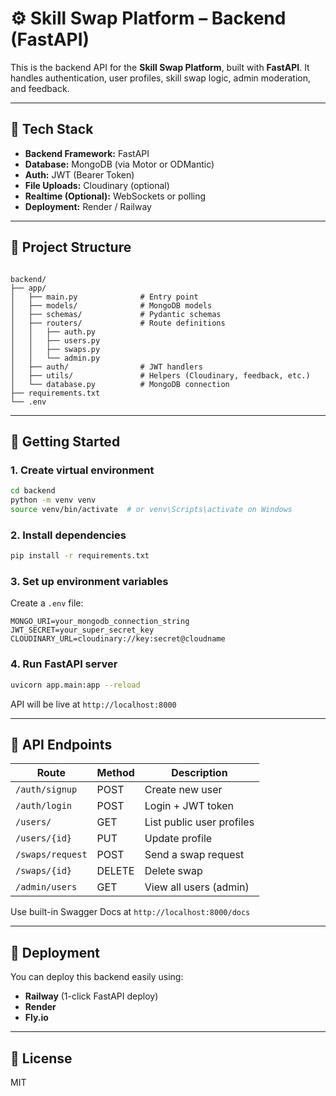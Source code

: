 # ⚙️ Skill Swap Platform – Backend (FastAPI)

This is the backend API for the **Skill Swap Platform**, built with **FastAPI**. It handles authentication, user profiles, skill swap logic, admin moderation, and feedback.

---

## 🚀 Tech Stack

- **Backend Framework:** FastAPI
- **Database:** MongoDB (via Motor or ODMantic)
- **Auth:** JWT (Bearer Token)
- **File Uploads:** Cloudinary (optional)
- **Realtime (Optional):** WebSockets or polling
- **Deployment:** Render / Railway

---

## 📂 Project Structure

````

backend/
├── app/
│   ├── main.py              # Entry point
│   ├── models/              # MongoDB models
│   ├── schemas/             # Pydantic schemas
│   ├── routers/             # Route definitions
│   │   ├── auth.py
│   │   ├── users.py
│   │   ├── swaps.py
│   │   └── admin.py
│   ├── auth/                # JWT handlers
│   ├── utils/               # Helpers (Cloudinary, feedback, etc.)
│   └── database.py          # MongoDB connection
├── requirements.txt
└── .env

````

---

## 🔧 Getting Started

### 1. Create virtual environment
```bash
cd backend
python -m venv venv
source venv/bin/activate  # or venv\Scripts\activate on Windows
````

### 2. Install dependencies

```bash
pip install -r requirements.txt
```

### 3. Set up environment variables

Create a `.env` file:

```env
MONGO_URI=your_mongodb_connection_string
JWT_SECRET=your_super_secret_key
CLOUDINARY_URL=cloudinary://key:secret@cloudname
```

### 4. Run FastAPI server

```bash
uvicorn app.main:app --reload
```

API will be live at `http://localhost:8000`

---

## 📌 API Endpoints

| Route            | Method | Description               |
| ---------------- | ------ | ------------------------- |
| `/auth/signup`   | POST   | Create new user           |
| `/auth/login`    | POST   | Login + JWT token         |
| `/users/`        | GET    | List public user profiles |
| `/users/{id}`    | PUT    | Update profile            |
| `/swaps/request` | POST   | Send a swap request       |
| `/swaps/{id}`    | DELETE | Delete swap               |
| `/admin/users`   | GET    | View all users (admin)    |

Use built-in Swagger Docs at `http://localhost:8000/docs`

---

## 🚀 Deployment

You can deploy this backend easily using:

* **Railway** (1-click FastAPI deploy)
* **Render**
* **Fly.io**

---

## 📃 License

MIT

